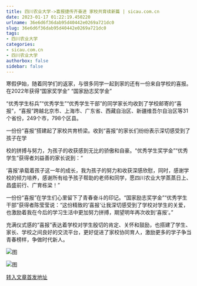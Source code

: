 ```yaml
---
title: 四川农业大学->喜报捷传齐奋进 家校共育续新篇 | sicau.com.cn
date: 2023-01-17 01:22:19.450220
urlname: 36e6d6f36dab95d40442e0269a721dc0
slug: 36e6d6f36dab95d40442e0269a721dc0
tags: 
- 四川农业大学
categories:
- sicau.com.cn
- 四川农业大学
authorbox: false
sidebar: false
---
```

寒假伊始，随着同学们的返家，与很多同学一起到家的还有一份来自学校的喜报。在2022年获得“国家奖学金” “国家励志奖学金”

“优秀学生标兵”“优秀学生”“优秀学生干部”的同学家长均收到了学校邮寄的“喜报”，“喜报”跨越北京市、上海市、广东省、西藏自治区、新疆维吾尔自治区等31个省份，249个市，798个区县。

一份份“喜报”搭建起了家校共育桥梁。收到“喜报”的家长们纷纷表示深切感受到了孩子在学
<!--more-->
校的拼搏与努力，为孩子的收获感到无比的骄傲和自豪。“优秀学生奖学金”“优秀学生”获得者刘益善的家长说到：“

‘喜报’承载着孩子这一年的成长，我为孩子的努力和收获深感欣慰，同时，感谢学校的倾力培养，感谢所有给予孩子帮助的老师和同学，愿四川农业大学蒸蒸日上、昌盛前行、广育栋梁！”

一份份“喜报”在学生们心里留下了青春奋斗的印记。“国家励志奖学金”“优秀学生干部”获得者陈莹莹说：“这份精致的‘喜报’让我深切感受到了学校对学生的关爱，也激励着我在今后的学习生活中更加努力拼搏，期望明年再次收到‘喜报’。”

充满仪式感的“喜报”表达着学校对学生殷切的肯定、关怀和鼓励，也搭建了学生、家长、学校之间良好的交流平台，更好促进了家校协同育人，激励更多的学子争当青春榜样，争做时代新人。

![图](https://news.sicau.edu.cn/__local/0/69/E8/E7DA4D3F4EF70863AC060FE310A_E68FD25D_6B3D1.png)

![图](https://news.sicau.edu.cn/__local/8/F4/F2/10B993CC89F6DA526F666508786_1724EEA7_62992.png)

[转入文章首发地址](https://news.sicau.edu.cn/info/1078/70874.htm)